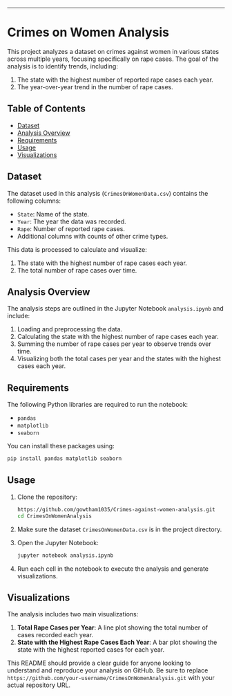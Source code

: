 ---

# Crimes on Women Analysis

This project analyzes a dataset on crimes against women in various states across multiple years, focusing specifically on rape cases. The goal of the analysis is to identify trends, including:
1. The state with the highest number of reported rape cases each year.
2. The year-over-year trend in the number of rape cases.

## Table of Contents
- [Dataset](#dataset)
- [Analysis Overview](#analysis-overview)
- [Requirements](#requirements)
- [Usage](#usage)
- [Visualizations](#visualizations)

## Dataset
The dataset used in this analysis (`CrimesOnWomenData.csv`) contains the following columns:
- `State`: Name of the state.
- `Year`: The year the data was recorded.
- `Rape`: Number of reported rape cases.
- Additional columns with counts of other crime types.

This data is processed to calculate and visualize:
1. The state with the highest number of rape cases each year.
2. The total number of rape cases over time.

## Analysis Overview
The analysis steps are outlined in the Jupyter Notebook `analysis.ipynb` and include:
1. Loading and preprocessing the data.
2. Calculating the state with the highest number of rape cases each year.
3. Summing the number of rape cases per year to observe trends over time.
4. Visualizing both the total cases per year and the states with the highest cases each year.

## Requirements
The following Python libraries are required to run the notebook:
- `pandas`
- `matplotlib`
- `seaborn`

You can install these packages using:
```bash
pip install pandas matplotlib seaborn
```

## Usage
1. Clone the repository:
   ```bash
   https://github.com/gowtham1035/Crimes-against-women-analysis.git
   cd CrimesOnWomenAnalysis
   ```

2. Make sure the dataset `CrimesOnWomenData.csv` is in the project directory.

3. Open the Jupyter Notebook:
   ```bash
   jupyter notebook analysis.ipynb
   ```

4. Run each cell in the notebook to execute the analysis and generate visualizations.

## Visualizations
The analysis includes two main visualizations:
1. **Total Rape Cases per Year**: A line plot showing the total number of cases recorded each year.
2. **State with the Highest Rape Cases Each Year**: A bar plot showing the state with the highest reported cases for each year.


This README should provide a clear guide for anyone looking to understand and reproduce your analysis on GitHub. Be sure to replace `https://github.com/your-username/CrimesOnWomenAnalysis.git` with your actual repository URL.
